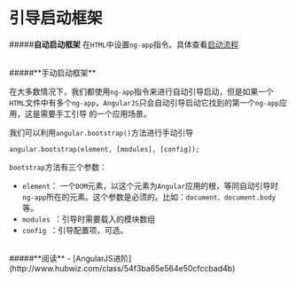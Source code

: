 # 引导启动框架

#####**自动启动框架**
在`HTML`中设置`ng-app`指令。具体查看[启动流程](/JavaScript模块/JavaScript框架/AngularJS学习/启动流程.md)

<br>
#####**手动启动框架**

在大多数情况下，我们都使用`ng-app`指令来进行自动引导启动，但是如果一个`HTML`文件中有多个`ng-app`，`AngularJS`只会自动引导启动它找到的第一个`ng-app`应用，这是需要手工引导 的一个应用场景。

我们可以利用`angular.bootstrap()`方法进行手动引导
```
angular.bootstrap(element, [modules], [config]);
```

`bootstrap`方法有三个参数：
* `element`： 一个`DOM`元素，以这个元素为`Angular`应用的根，等同自动引导时`ng-app`所在的元素。这个参数是必须的。比如：`document、document.body`等。
* `modules `：引导时需要载入的模块数组
* `config `：引导配置项，可选。
 
<br>
#####**阅读**
- [AngularJS进阶](http://www.hubwiz.com/class/54f3ba65e564e50cfccbad4b)